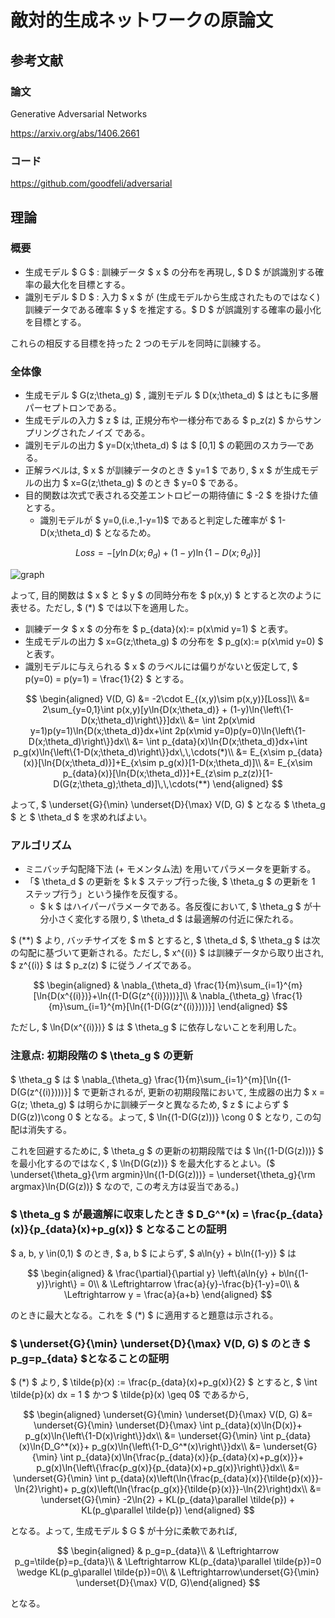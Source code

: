 # 敵対的生成ネットワークの原論文

## 参考文献

### 論文

Generative Adversarial Networks

<https://arxiv.org/abs/1406.2661>

### コード

<https://github.com/goodfeli/adversarial>

## 理論

### 概要

- 生成モデル $ G $ : 訓練データ $ x $ の分布を再現し, $ D $ が誤識別する確率の最大化を目標とする。
- 識別モデル $ D $ : 入力 $ x $ が (生成モデルから生成されたものではなく) 訓練データである確率 $ y $ を推定する。$ D $ が誤識別する確率の最小化を目標とする。

これらの相反する目標を持った 2 つのモデルを同時に訓練する。

### 全体像

- 生成モデル $ G(z;\theta_g) $ , 識別モデル $ D(x;\theta_d) $ はともに多層パーセプトロンである。
- 生成モデルの入力 $ z $ は, 正規分布や一様分布である $ p_z(z) $ からサンプリングされたノイズ である。
- 識別モデルの出力 $ y=D(x;\theta_d) $ は $ [0,1] $ の範囲のスカラ―である。
- 正解ラベルは, $ x $ が訓練データのとき $ y=1 $ であり, $ x $ が生成モデルの出力 $ x=G(z;\theta_g) $ のとき $ y=0 $ である。
- 目的関数は次式で表される交差エントロピーの期待値に $ -2 $ を掛けた値とする。
  - 識別モデルが $ y=0\,(i.e.\,1-y=1)$ であると判定した確率が $ 1-D(x;\theta_d) $ となるため。

$$
Loss=-[y\ln{D(x;\theta_d)} + (1-y)\ln{\left\{1-D(x;\theta_d)\right\}}]
$$

![graph](./img/graph.svg)

よって, 目的関数は $ x $ と $ y $ の同時分布を $ p(x,y) $ とすると次のように表せる。ただし, $ (*) $ では以下を適用した。

- 訓練データ $ x $ の分布を $ p_{data}(x):= p(x\mid y=1) $ と表す。
- 生成モデルの出力 $ x=G(z;\theta_g) $ の分布を $ p_g(x):= p(x\mid y=0) $ と表す。
- 識別モデルに与えられる $ x $ のラベルには偏りがないと仮定して, $ p(y=0) = p(y=1) = \frac{1}{2} $ とする。

$$
\begin{aligned}
V(D, G) &= -2\cdot E_{(x,y)\sim p(x,y)}[Loss]\\
        &= 2\sum_{y=0,1}\int p(x,y)[y\ln{D(x;\theta_d)} + (1-y)\ln{\left\{1-D(x;\theta_d)\right\}}]dx\\
        &= \int 2p(x\mid y=1)p(y=1)\ln{D(x;\theta_d)}dx+\int 2p(x\mid y=0)p(y=0)\ln{\left\{1-D(x;\theta_d)\right\}}dx\\
        &= \int p_{data}(x)\ln{D(x;\theta_d)}dx+\int p_g(x)\ln{\left\{1-D(x;\theta_d)\right\}}dx\,\,\cdots(*)\\
        &= E_{x\sim p_{data}(x)}[\ln{D(x;\theta_d)}]+E_{x\sim p_g(x)}[1-D(x;\theta_d)]\\
        &= E_{x\sim p_{data}(x)}[\ln{D(x;\theta_d)}]+E_{z\sim p_z(z)}[1-D(G(z;\theta_g);\theta_d)]\,\,\cdots(**)
\end{aligned}
$$

よって, $ \underset{G}{\min} \underset{D}{\max} V(D, G) $ となる $ \theta_g $ と $ \theta_d $ を求めればよい。

### アルゴリズム

- ミニバッチ勾配降下法 (+ モメンタム法) を用いてパラメータを更新する。
- 「$ \theta_d $ の更新を $ k $ ステップ行った後, $ \theta_g $ の更新を 1 ステップ行う」という操作を反復する。
  - $ k $ はハイパーパラメータである。各反復において, $ \theta_g $ が十分小さく変化する限り, $ \theta_d $ は最適解の付近に保たれる。

$ (**) $ より, バッチサイズを $ m $ とすると, $ \theta_d $, $ \theta_g $ は次の勾配に基づいて更新される。ただし, $ x^{(i)} $ は訓練データから取り出され, $ z^{(i)} $ は $ p_z(z) $ に従うノイズである。

$$
\begin{aligned}
& \nabla_{\theta_d} \frac{1}{m}\sum_{i=1}^{m}[\ln{D(x^{(i)})}+\ln{(1-D(G(z^{(i)})))}]\\
& \nabla_{\theta_g} \frac{1}{m}\sum_{i=1}^{m}[\ln{(1-D(G(z^{(i)})))}]
\end{aligned}
$$

ただし, $ \ln{D(x^{(i)})} $ は $ \theta_g $ に依存しないことを利用した。

### 注意点: 初期段階の $ \theta_g $ の更新

$ \theta_g $ は $ \nabla_{\theta_g} \frac{1}{m}\sum_{i=1}^{m}[\ln{(1-D(G(z^{(i)})))}] $ で更新されるが, 更新の初期段階において, 生成器の出力 $ x = G(z; \theta_g) $ は明らかに訓練データと異なるため, $ z $ によらず $ D(G(z))\cong 0 $ となる。よって, $ \ln{(1-D(G(z)))} \cong 0 $ となり, この勾配は消失する。

これを回避するために, $ \theta_g $ の更新の初期段階では $ \ln{(1-D(G(z)))} $ を最小化するのではなく, $ \ln{D(G(z))} $ を最大化するとよい。($ \underset{\theta_g}{\rm argmin}\ln{(1-D(G(z)))} = \underset{\theta_g}{\rm argmax}\ln{D(G(z))} $ なので, この考え方は妥当である。)

### $ \theta_g $ が最適解に収束したとき $ D_G^*(x) = \frac{p_{data}(x)}{p_{data}(x)+p_g(x)} $ となることの証明

$ a, b, y \in(0,1) $ のとき, $ a, b $ によらず, $ a\ln{y} + b\ln{(1-y)} $ は

$$
\begin{aligned}
& \frac{\partial}{\partial y} \left\{a\ln{y} + b\ln{(1-y)}\right\} = 0\\
& \Leftrightarrow \frac{a}{y}-\frac{b}{1-y}=0\\
& \Leftrightarrow y = \frac{a}{a+b}
\end{aligned}
$$

のときに最大となる。これを $ (*) $ に適用すると題意は示される。

### $ \underset{G}{\min} \underset{D}{\max} V(D, G) $ のとき $ p_g=p_{data} $となることの証明

$ (*) $ より, $ \tilde{p}(x) := \frac{p_{data}(x)+p_g(x)}{2} $ とすると, $ \int \tilde{p}(x) dx = 1 $ かつ $ \tilde{p}(x) \geq 0$ であるから,

$$
\begin{aligned}
\underset{G}{\min} \underset{D}{\max} V(D, G) &= \underset{G}{\min} \underset{D}{\max} \int p_{data}(x)\ln{D(x)}+ p_g(x)\ln{\left\{1-D(x)\right\}}dx\\
&= \underset{G}{\min} \int p_{data}(x)\ln{D_G^*(x)}+ p_g(x)\ln{\left\{1-D_G^*(x)\right\}}dx\\
&= \underset{G}{\min} \int p_{data}(x)\ln{\frac{p_{data}(x)}{p_{data}(x)+p_g(x)}}+ p_g(x)\ln{\left\{\frac{p_g(x)}{p_{data}(x)+p_g(x)}\right\}}dx\\
&= \underset{G}{\min} \int p_{data}(x)\left(\ln{\frac{p_{data}(x)}{\tilde{p}(x)}}-\ln{2}\right)+ p_g(x)\left(\ln{\frac{p_g(x)}{\tilde{p}(x)}}-\ln{2}\right)dx\\
&= \underset{G}{\min} -2\ln{2} + KL(p_{data}\parallel \tilde{p}) + KL(p_g\parallel \tilde{p})
\end{aligned}
$$

となる。よって, 生成モデル $ G $ が十分に柔軟であれば,

$$
\begin{aligned}
& p_g=p_{data}\\
& \Leftrightarrow p_g=\tilde{p}=p_{data}\\
& \Leftrightarrow KL(p_{data}\parallel \tilde{p})=0 \wedge KL(p_g\parallel \tilde{p})=0\\
& \Leftrightarrow\underset{G}{\min} \underset{D}{\max} V(D, G)\end{aligned}
$$

となる。
